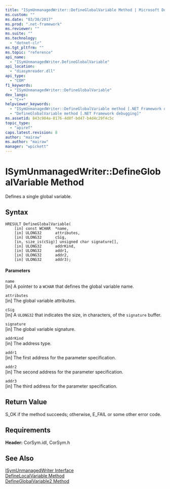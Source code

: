 ```yaml
---
title: "ISymUnmanagedWriter::DefineGlobalVariable Method | Microsoft Docs"
ms.custom: ""
ms.date: "03/30/2017"
ms.prod: ".net-framework"
ms.reviewer: ""
ms.suite: ""
ms.technology: 
  - "dotnet-clr"
ms.tgt_pltfrm: ""
ms.topic: "reference"
api_name: 
  - "ISymUnmanagedWriter.DefineGlobalVariable"
api_location: 
  - "diasymreader.dll"
api_type: 
  - "COM"
f1_keywords: 
  - "ISymUnmanagedWriter::DefineGlobalVariable"
dev_langs: 
  - "C++"
helpviewer_keywords: 
  - "ISymUnmanagedWriter::DefineGlobalVariable method [.NET Framework debugging]"
  - "DefineGlobalVariable method [.NET Framework debugging]"
ms.assetid: 843c904a-8176-4d8f-bd47-b4d4c29f4c5c
topic_type: 
  - "apiref"
caps.latest.revision: 8
author: "mairaw"
ms.author: "mairaw"
manager: "wpickett"
---
```

# ISymUnmanagedWriter::DefineGlobalVariable Method
Defines a single global variable.  
  
## Syntax  
  
```  
HRESULT DefineGlobalVariable(  
    [in] const WCHAR  *name,  
    [in] ULONG32      attributes,  
    [in] ULONG32      cSig,  
    [in, size_is(cSig)] unsigned char signature[],  
    [in] ULONG32      addrKind,  
    [in] ULONG32      addr1,  
    [in] ULONG32      addr2,  
    [in] ULONG32      addr3);  
```  
  
#### Parameters  
 `name`  
 [in] A pointer to a `WCHAR` that defines the global variable name.  
  
 `attributes`  
 [in] The global variable attributes.  
  
 `cSig`  
 [in] A `ULONG32` that indicates the size, in characters, of the `signature` buffer.  
  
 `signature`  
 [in] The global variable signature.  
  
 `addrKind`  
 [in] The address type.  
  
 `addr1`  
 [in] The first address for the parameter specification.  
  
 `addr2`  
 [in] The second address for the parameter specification.  
  
 `addr3`  
 [in] The third address for the parameter specification.  
  
## Return Value  
 S_OK if the method succeeds; otherwise, E_FAIL or some other error code.  
  
## Requirements  
 **Header:** CorSym.idl, CorSym.h  
  
## See Also  
 [ISymUnmanagedWriter Interface](../../../../docs/framework/unmanaged-api/diagnostics/isymunmanagedwriter-interface.md)   
 [DefineLocalVariable Method](../../../../docs/framework/unmanaged-api/diagnostics/isymunmanagedwriter-definelocalvariable-method.md)   
 [DefineGlobalVariable2 Method](../../../../docs/framework/unmanaged-api/diagnostics/isymunmanagedwriter2-defineglobalvariable2-method.md)